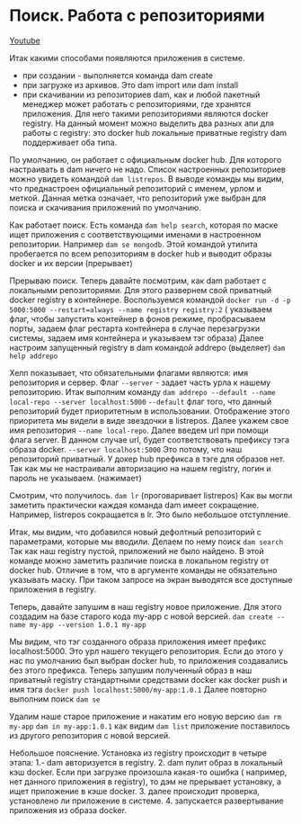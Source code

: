 # Поиск. Работа с репозиториями

[Youtube](https://youtu.be/nTMoFCr3zxI)

Итак какими способами появляются приложения в системе.
- при создании - выполняется команда dam create
- при загрузке из архивов. Это dam import или dam install
- при скачивании из репозиториев
dam, как и любой пакетный менеджер может работать с репозиториями, где хранятся приложения. Для него такими репозиториями являются docker registry.
На данный момент можно выделить два разных апи для работы с registry:
это docker hub
локальные приватные registry
dam поддерживает оба типа.

По умолчанию, он работает с официальным docker hub. Для которого настраивать в dam ничего не надо.
Список настроенных репозиториев можно увидеть командой `dam listrepos`.
В выводе команды мы видим, что  преднастроен официальный репозиторий с именем, урлом и меткой.
Данная метка означает, что репозиторий уже выбран для поиска и скачивания приложений  по умолчанию.

Как работает поиск. Есть команда `dam help search`, которая по маске ищет приложения с соответствующими именами в настроенном репозитории.
Например `dam se mongodb`. Этой командой утилита пробегается по всем репозиториям в docker hub и выводит образы docker и их версии
(прерывает)

Прерываю поиск.
Теперь давайте посмотрим, как dam работает с локальными репозиториями.
Для этого развернем свой приватный docker registry в контейнере. Воспользуемся командой
`docker run -d -p 5000:5000 --restart=always --name registry registry:2`
( указываем флаг, чтобы запустить контейнер в фонов режиме,
пробрасываем порты,
задаем флаг рестарта контейнера в случае перезагрузки системы,
задаем имя контейнера
и указываем тэг образа)
Далее настроим запущенный registry в dam командой addrepo (выделяет)
`dam help addrepo`

Хелп показывает, что обязательными флагами являются: имя репозитория и сервер.
Флаг `--server` - задает часть урла к нашему репозиторию.
Итак выполним команду
`dam addrepo --default --name local-repo --server localhost:5000`
`--default` флаг того, что данный репозиторий будет приоритетным в использовании. Отображение этого приоритета мы видели в виде звездочки в listrepos.
Далее укажем свое имя репозитория `--name local-repo`.
Далее введем url при помощи флага server.
В данном случае url, будет соответствовать префиксу тэга образа docker.
`--server localhost:5000`
Это потому, что наш репозиторий приватный. У докер hub префикса в тэге для образов нет.
Так как мы не настраивали авторизацию на нашем registry, логин и пароль не указываем.
(нажимает)

Смотрим, что получилось.
`dam lr` (проговаривает listrepos)
Как вы могли заметить практически каждая команда dam имеет сокращение. Например, listrepos сокращается в lr. Это было небольшое отступление.

Итак, мы видим, что добавился новый дефолтный репозиторий с параметрами, которые мы вводили. Делаем по нему поиск
`dam search`
Так как наш registry пустой, приложений не было найдено.
В этой команде можно заметить различие поиска в локальном registry от docker hub.
Отличие в том, что в аргументе команды не обязательно указывать маску. При таком запросе на экран выводятся все доступные приложения в registry.

Теперь, давайте запушим в наш registry новое приложение.
Для этого создадим на базе старого кода my-app с новой версией.
`dam create --name my-app --version 1.0.1 my-app`

Мы видим, что тэг созданного образа приложения имеет префикс localhost:5000.
Это урл нашего текущего репозитория. Если до этого у нас по умолчанию был выбран docker hub, то приложения создавались без этого префикса.
Теперь запушим полученный образ в наш приватный registry стандартными средствами docker
как docker push и имя тэга
`docker push localhost:5000/my-app:1.0.1`
Далее повторно выполним поиск
`dam se`

Удалим наше старое приложение и накатим его новую версию
`dam rm my-app`
`dam in my-app:1.0.1`
как видим
`dam list`
приложение поставилось из другого репозитория с новой версией.

Небольшое пояснение. Установка из registry происходит в четыре этапа:
1.- dam авторизуется в registry.
2. dam пулит образ в локальный кэш docker. Если при загрузке произошла какая-то ошибка ( например, нет данного приложения в registry),
то дэм не прерывает установку, а ищет приложение в кэше docker.
3. далее происходит проверка, установлено ли приложение в системе.
4. запускается развертывание приложения из образа docker.
